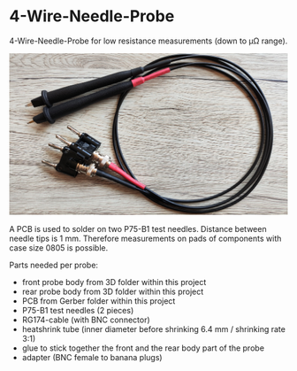 # 4-Wire-Needle-Probe
4-Wire-Needle-Probe for low resistance measurements (down to µΩ range).

![Front](https://github.com/dtimber/4-Wire-Needle-Probe/blob/main/Pictures/Preview.jpg)

A PCB is used to solder on two P75-B1 test needles. Distance between needle tips is 1 mm. Therefore measurements on pads of components with case size 0805 is possible.

Parts needed per probe:

- front probe body from 3D folder within this project
- rear probe body from 3D folder within this project
- PCB from Gerber folder within this project
- P75-B1 test needles (2 pieces)
- RG174-cable (with BNC connector)
- heatshrink tube (inner diameter before shrinking 6.4 mm / shrinking rate 3:1)
- glue to stick together the front and the rear body part of the probe
- adapter (BNC female to banana plugs)
